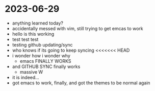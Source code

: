 # 2023-06-29

- anything learned today?
- accidentally messed with vim, still trying to get emcas to work
- hello is this working
- test test test
- testing github updating/sync
- who knows if its going to keep syncing
  <<<<<<< HEAD  
- i wonder how i wonder why
  - emacs FINALLY WORKS
- and GITHUB SYNC finally works
  - massive W
- it is indeed...
- got emacs to work, finally, and got the themes to be normal again
